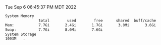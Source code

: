 Tue Sep  6 06:45:37 PM MDT 2022
```bash
System Memory
               total        used        free      shared  buff/cache   available
Mem:           7.7Gi       2.4Gi       1.7Gi       3.0Mi       3.6Gi       4.9Gi
Swap:          7.7Gi       8.0Mi       7.6Gi
System Storage
1003M	.
```
```bash
